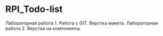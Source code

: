 # RPI_Todo-list
Лабораторная работа 1. Работа с GIT. Верстка макета.
Лабораторная работа 2. Верстка на компоненты.